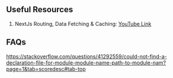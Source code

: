 ## Useful Resources

1. NextJs Routing, Data Fetching & Caching: [YouTube Link](https://www.youtube.com/watch?v=gSSsZReIFRk)

## FAQs
https://stackoverflow.com/questions/41292559/could-not-find-a-declaration-file-for-module-module-name-path-to-module-nam?page=1&tab=scoredesc#tab-top